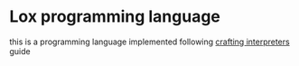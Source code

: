 # Lox programming language

this is a programming language implemented following [crafting interpreters](https://craftinginterpreters.com/ "crafting interpreters") guide
